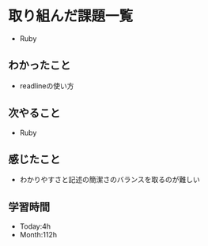 # 取り組んだ課題一覧
- Ruby
## わかったこと
- readlineの使い方
## 次やること
- Ruby
## 感じたこと
- わかりやすさと記述の簡潔さのバランスを取るのが難しい
## 学習時間
- Today:4h
- Month:112h
